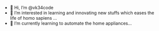 - 👋 Hi, I’m @vk34code
- 👀 I’m interested in learning and innovating new stuffs which eases the life of homo sapiens ...
- 🌱 I’m currently learning to automate the home appliances...
  

<!---
vk34code/vk34code is a ✨ special ✨ repository because its `README.md` (this file) appears on your GitHub profile.
You can click the Preview link to take a look at your changes.
--->
